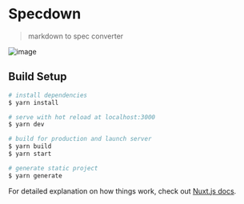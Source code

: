 # Specdown

> markdown to spec converter

![image](https://user-images.githubusercontent.com/754962/75451661-4849c180-59b4-11ea-8989-d3b32b1f27ce.png)

## Build Setup

``` bash
# install dependencies
$ yarn install

# serve with hot reload at localhost:3000
$ yarn dev

# build for production and launch server
$ yarn build
$ yarn start

# generate static project
$ yarn generate
```

For detailed explanation on how things work, check out [Nuxt.js docs](https://nuxtjs.org).
